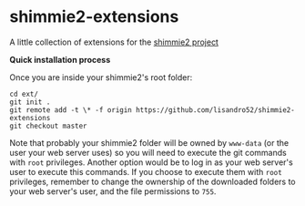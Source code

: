 # shimmie2-extensions
A little collection of extensions for the [shimmie2 project](https://github.com/shish/shimmie2)

**Quick installation process**

Once you are inside your shimmie2's root folder:
```
cd ext/
git init .
git remote add -t \* -f origin https://github.com/lisandro52/shimmie2-extensions
git checkout master
```

Note that probably your shimmie2 folder will be owned by `www-data` (or the user your web server uses) so you will need to execute the git commands with `root` privileges. Another option would be to log in as your web server's user to execute this commands.
If you choose to execute them with `root` privileges, remember to change the ownership of the downloaded folders to your web server's user, and the file permissions to `755`.
